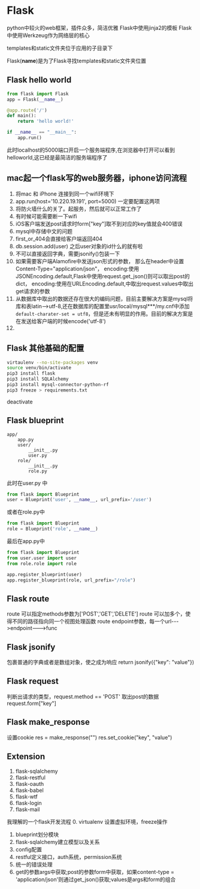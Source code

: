 # Flask
python中较火的web框架，插件众多，简洁优雅
Flask中使用jinja2的模板
Flask中使用Werkzeug作为网络层的核心

templates和static文件夹位于应用的子目录下

Flask(__name__)是为了Flask寻找templates和static文件夹位置

## Flask hello world
    
```python
from flask import Flask
app = Flask(__name__)

@app.route('/')
def main():
    return 'hello world!'

if __name__ == "__main__":
    app.run()
```

此时localhost的5000端口开启一个服务端程序,在浏览器中打开可以看到helloworld,这已经是最简洁的服务端程序了

## mac起一个flask写的web服务器，iphone访问流程
1. 将mac 和 iPhone 连接到同一个wifi环境下
2. app.run(host='10.220.19.191', port=5000) 一定要配置这两项
3. 将防火墙什么的关了。起服务，然后就可以正常工作了
4. 有时候可能需要断一下wifi
5. iOS客户端发送post请求时form["key"]取不到对应的key值就会400错误
6. mysql中存储中文的问题
7. first_or_404会直接给客户端返回404
8. db.session.add(user) 之后user对象的id什么的就有啦
9. 不可以直接返回字典，需要jsonify()包装一下
10. 如果需要客户端Alamofire中发送json形式的参数，
那么在header中设置Content-Type="application/json"， encoding:使用JSONEncoding.default,Flask中使用request.get_json()则可以取出post的dict，
encoding:使用在URLEncoding.default,中取出request.values中取出get请求的参数
11. 从数据库中取出的数据还存在很大的编码问题，目前主要解决方案是mysql将库和表latin-->utf-8,还在数据库的配置里usr/local/mysql***/my.cnf中添加`default-charater-set = utf8`，但是还未有明显的作用。目前的解决方案是在发送给客户端的时候encode('utf-8')
12. 

## Flask 其他基础的配置

```bash
virtaulenv --no-site-packages venv
source venv/bin/activate
pip3 install flask
pip3 install SQLAlchemy
pip3 install mysql-connector-python-rf
pip3 freeze > requirements.txt
```

deactivate

## Flask blueprint

```
app/
    app.py
    user/
        __init__.py
        user.py
    role/
        __init__.py
        role.py
```
此时在user.py 中
```python
from flask import Blueprint
user = Blueprint('user', __name__, url_prefix='/user')

```
或者在role.py中
```python
from flask import Blueprint
role = Blueprint('role', __name__)

```

最后在app.py中
```python
from flask import Blueprint
from user.user import user
from role.role import role

app.register_blueprint(user)
app.register_blueprint(role, url_prefix="/role")

```
## Flask route
route 可以指定methods参数为['POST','GET','DELETE']
route 可以加多个，使得不同的路径指向同一个视图处理函数
route endpoint参数，每一个url--->endpoint--->func

## Flask jsonify
包裹普通的字典或者是数组对象，使之成为响应
return jsonify({"key": "value"})

## Flask request
判断出请求的类型，request.method == 'POST'
取出post的数据    request.form["key"]

## Flask make_response

设置cookie 
res = make_response("")
res.set_cookie("key", "value")


## Extension

1. flask-sqlalchemy
2. flask-restful
3. flask-oauth
4. flask-babel
5. flask-wtf
6. flask-login
7. flask-mail


我理解的一个flask开发流程
0. virtualenv  设置虚拟环境，freeze操作
1. blueprint划分模块
2. flask-sqlalchemy建立模型以及关系
3. config配置
4. restful定义接口，auth系统，permission系统
5. 统一的错误处理
6. get的参数args中获取;post的参数form中获取，如果content-type = 'application/json'则通过get_json()获取;values是args和form的组合


